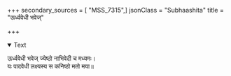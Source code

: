 +++
secondary_sources = [ "MSS_7315",]
jsonClass = "Subhaashita"
title = "ऊर्ध्ववेधी भवेज्"

+++

<details open><summary>Text</summary>

ऊर्ध्ववेधी भवेज् ज्येष्ठो नाभिवेदी च मध्यमः।  
यः पादवेधी लक्ष्यस्य स कनिष्ठो मतो मया॥
</details>

